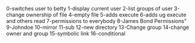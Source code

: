 0-switches user to betty
1-display current user
2-list groups of user
3-change ownership of file
4-empty file
5-adds execute
6-adds ug execute and others read
7-permissions to everybody
8-James Bond Permissions"
9-Johndoe
10-mirror
11-sub
12-new directory
13-Change group
14-change owner and group
15-symbolic link
16-conditional
